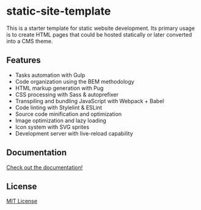 static-site-template
====================

This is a starter template for static website development. Its primary usage is
to create HTML pages that could be hosted statically or later converted into a
CMS theme.

Features
--------
* Tasks automation with Gulp
* Code organization using the BEM methodology
* HTML markup generation with Pug
* CSS processing with Sass & autoprefixer
* Transpiling and bundling JavaScript with Webpack + Babel
* Code linting with Stylelint & ESLint
* Source code minification and optimization
* Image optimization and lazy loading
* Icon system with SVG sprites
* Development server with live-reload capability

Documentation
-------------
[Check out the documentation!](/docs/README.md)

License
-------
[MIT License](LICENSE)
